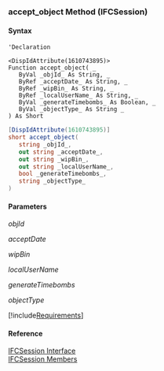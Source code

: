 ### accept_object Method (IFCSession)

#### Syntax

```vbnet
'Declaration

<DispIdAttribute(1610743895)>
Function accept_object( _
   ByVal _objId_ As String, _
   ByRef _acceptDate_ As String, _
   ByRef _wipBin_ As String, _
   ByRef _localUserName_ As String, _
   ByVal _generateTimebombs_ As Boolean, _
   ByVal _objectType_ As String _
) As Short
```

```csharp
[DispIdAttribute(1610743895)]
short accept_object( 
   string _objId_,
   out string _acceptDate_,
   out string _wipBin_,
   out string _localUserName_,
   bool _generateTimebombs_,
   string _objectType_
)
```

#### Parameters

_objId_

_acceptDate_

_wipBin_

_localUserName_

_generateTimebombs_

_objectType_

[!include[Requirements](../partials/requirements.md)]

#### Reference

[IFCSession Interface](FChoice.Foundation.Clarify.Compatibility~FChoice.Foundation.Clarify.Compatibility.IFCSession.md)  
[IFCSession Members](FChoice.Foundation.Clarify.Compatibility~FChoice.Foundation.Clarify.Compatibility.IFCSession_members.md)